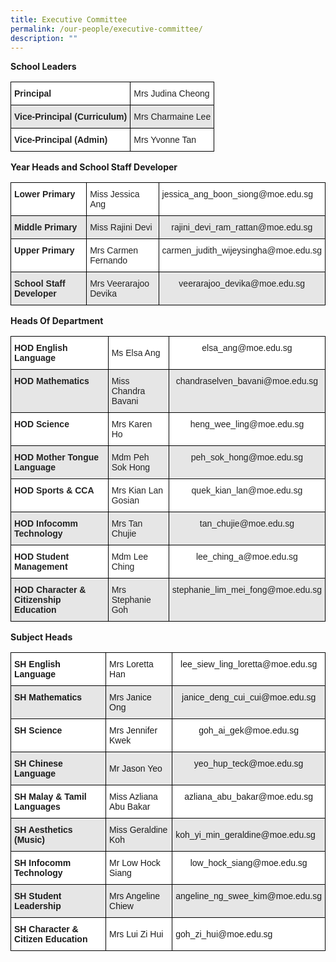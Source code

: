 ```yaml
---
title: Executive Committee
permalink: /our-people/executive-committee/
description: ""
---
```

**School Leaders**

<style type="text/css">
.tg  {border-collapse:collapse;border-spacing:0;}
.tg td{border-color:black;border-style:solid;border-width:1px;font-family:Arial, sans-serif;font-size:14px;
  overflow:hidden;padding:10px 5px;word-break:normal;}
.tg th{border-color:black;border-style:solid;border-width:1px;font-family:Arial, sans-serif;font-size:14px;
  font-weight:normal;overflow:hidden;padding:10px 5px;word-break:normal;}
.tg .tg-l2bf{background-color:#FFF;color:#222;font-weight:bold;text-align:left;vertical-align:top}
.tg .tg-h5mn{background-color:#E6E6E6;color:#222;text-align:left;vertical-align:middle}
.tg .tg-1ppo{background-color:#FFF;color:#222;text-align:left;vertical-align:middle}
.tg .tg-rs0e{background-color:#E6E6E6;color:#222;font-weight:bold;text-align:left;vertical-align:top}
</style>
<table class="tg">
<thead>
  <tr>
    <th class="tg-l2bf"><span style="font-weight:bold">Principal</span></th>
    <th class="tg-1ppo">Mrs Judina Cheong</th>
  </tr>
</thead>
<tbody>
  <tr>
    <td class="tg-rs0e"><span style="font-weight:bold">Vice-Principal (Curriculum)</span></td>
    <td class="tg-h5mn">Mrs Charmaine Lee</td>
  </tr>
  <tr>
    <td class="tg-l2bf"><span style="font-weight:bold">Vice-Principal (Admin)</span></td>
    <td class="tg-1ppo">Mrs Yvonne Tan</td>
  </tr>
</tbody>
</table>

**Year Heads and School Staff Developer**

<style type="text/css">
.tg  {border-collapse:collapse;border-spacing:0;}
.tg td{border-color:black;border-style:solid;border-width:1px;font-family:Arial, sans-serif;font-size:14px;
  overflow:hidden;padding:10px 5px;word-break:normal;}
.tg th{border-color:black;border-style:solid;border-width:1px;font-family:Arial, sans-serif;font-size:14px;
  font-weight:normal;overflow:hidden;padding:10px 5px;word-break:normal;}
.tg .tg-l2bf{background-color:#FFF;color:#222;font-weight:bold;text-align:left;vertical-align:top}
.tg .tg-h5mn{background-color:#E6E6E6;color:#222;text-align:left;vertical-align:middle}
.tg .tg-xyrl{background-color:#E6E6E6;color:#222;text-align:left;vertical-align:top}
.tg .tg-tsok{background-color:#FFF;color:#222;text-align:left;vertical-align:top}
.tg .tg-rs0e{background-color:#E6E6E6;color:#222;font-weight:bold;text-align:left;vertical-align:top}
.tg .tg-udl9{background-color:#E6E6E6;color:#222;text-align:center;vertical-align:top}
.tg .tg-1ppo{background-color:#FFF;color:#222;text-align:left;vertical-align:middle}
.tg .tg-lygy{background-color:#FFF;color:#222;text-align:center;vertical-align:top}
</style>
<table class="tg">
<thead>
  <tr>
    <th class="tg-l2bf"><span style="font-weight:bold">Lower Primary</span></th>
    <th class="tg-tsok">Miss Jessica Ang</th>
    <th class="tg-tsok">jessica_ang_boon_siong@moe.edu.sg</th>
  </tr>
</thead>
<tbody>
  <tr>
    <td class="tg-rs0e"><span style="font-weight:bold">Middle Primary</span></td>
    <td class="tg-xyrl">Miss Rajini Devi</td>
    <td class="tg-udl9">rajini_devi_ram_rattan@moe.edu.sg</td>
  </tr>
  <tr>
    <td class="tg-l2bf"><span style="font-weight:bold">Upper Primary</span></td>
    <td class="tg-1ppo">Mrs Carmen Fernando</td>
    <td class="tg-lygy">carmen_judith_wijeysingha@moe.edu.sg</td>
  </tr>
  <tr>
    <td class="tg-rs0e"><span style="font-weight:bold">School Staff Developer</span></td>
    <td class="tg-h5mn">Mrs Veerarajoo Devika</td>
    <td class="tg-udl9">veerarajoo_devika@moe.edu.sg</td>
  </tr>
</tbody>
</table>

**Heads Of Department**

<style type="text/css">
.tg  {border-collapse:collapse;border-spacing:0;}
.tg td{border-color:black;border-style:solid;border-width:1px;font-family:Arial, sans-serif;font-size:14px;
  overflow:hidden;padding:10px 5px;word-break:normal;}
.tg th{border-color:black;border-style:solid;border-width:1px;font-family:Arial, sans-serif;font-size:14px;
  font-weight:normal;overflow:hidden;padding:10px 5px;word-break:normal;}
.tg .tg-l2bf{background-color:#FFF;color:#222;font-weight:bold;text-align:left;vertical-align:top}
.tg .tg-h5mn{background-color:#E6E6E6;color:#222;text-align:left;vertical-align:middle}
.tg .tg-1ppo{background-color:#FFF;color:#222;text-align:left;vertical-align:middle}
.tg .tg-lygy{background-color:#FFF;color:#222;text-align:center;vertical-align:top}
.tg .tg-rs0e{background-color:#E6E6E6;color:#222;font-weight:bold;text-align:left;vertical-align:top}
.tg .tg-udl9{background-color:#E6E6E6;color:#222;text-align:center;vertical-align:top}
</style>
<table class="tg">
<thead>
  <tr>
    <th class="tg-l2bf"><span style="font-weight:bold">HOD English Language</span></th>
    <th class="tg-1ppo">Ms Elsa Ang</th>
    <th class="tg-lygy">elsa_ang@moe.edu.sg</th>
  </tr>
</thead>
<tbody>
  <tr>
    <td class="tg-rs0e"><span style="font-weight:bold">HOD Mathematics</span></td>
    <td class="tg-h5mn">Miss Chandra Bavani</td>
    <td class="tg-udl9">chandraselven_bavani@moe.edu.sg</td>
  </tr>
  <tr>
    <td class="tg-l2bf"><span style="font-weight:bold">HOD Science</span></td>
    <td class="tg-1ppo">Mrs Karen Ho</td>
    <td class="tg-lygy">heng_wee_ling@moe.edu.sg</td>
  </tr>
  <tr>
    <td class="tg-rs0e"><span style="font-weight:bold">HOD Mother Tongue Language</span></td>
    <td class="tg-h5mn">Mdm Peh Sok Hong</td>
    <td class="tg-udl9">peh_sok_hong@moe.edu.sg</td>
  </tr>
  <tr>
    <td class="tg-l2bf"><span style="font-weight:bold">HOD Sports &amp; CCA</span></td>
    <td class="tg-1ppo">Mrs Kian Lan Gosian</td>
    <td class="tg-lygy">quek_kian_lan@moe.edu.sg</td>
  </tr>
  <tr>
    <td class="tg-rs0e"><span style="font-weight:bold">HOD Infocomm Technology</span></td>
    <td class="tg-h5mn">Mrs Tan Chujie</td>
    <td class="tg-udl9">tan_chujie@moe.edu.sg</td>
  </tr>
  <tr>
    <td class="tg-l2bf"><span style="font-weight:bold">HOD Student Management</span></td>
    <td class="tg-1ppo">Mdm Lee Ching</td>
    <td class="tg-lygy">lee_ching_a@moe.edu.sg</td>
  </tr>
  <tr>
    <td class="tg-rs0e"><span style="font-weight:bold">HOD Character &amp; Citizenship Education</span></td>
    <td class="tg-h5mn">Mrs Stephanie Goh</td>
    <td class="tg-udl9">stephanie_lim_mei_fong@moe.edu.sg</td>
  </tr>
</tbody>
</table>

**Subject Heads**

<style type="text/css">
.tg  {border-collapse:collapse;border-spacing:0;}
.tg td{border-color:black;border-style:solid;border-width:1px;font-family:Arial, sans-serif;font-size:14px;
  overflow:hidden;padding:10px 5px;word-break:normal;}
.tg th{border-color:black;border-style:solid;border-width:1px;font-family:Arial, sans-serif;font-size:14px;
  font-weight:normal;overflow:hidden;padding:10px 5px;word-break:normal;}
.tg .tg-syb7{background-color:#E6E6E6;text-align:center;vertical-align:top}
.tg .tg-bsu7{background-color:#E6E6E6;text-align:left;vertical-align:middle}
.tg .tg-dgl5{background-color:#FFF;font-weight:bold;text-align:left;vertical-align:top}
.tg .tg-zr06{background-color:#FFF;text-align:left;vertical-align:middle}
.tg .tg-7yig{background-color:#FFF;text-align:center;vertical-align:top}
.tg .tg-3qhc{background-color:#E6E6E6;font-weight:bold;text-align:left;vertical-align:top}
</style>
<table class="tg">
<thead>
  <tr>
    <th class="tg-dgl5"><span style="font-weight:bold">SH English Language</span></th>
    <th class="tg-zr06">Mrs Loretta Han</th>
    <th class="tg-7yig">lee_siew_ling_loretta@moe.edu.sg</th>
  </tr>
</thead>
<tbody>
  <tr>
    <td class="tg-3qhc"><span style="font-weight:bold">SH Mathematics</span></td>
    <td class="tg-bsu7">Mrs Janice Ong</td>
    <td class="tg-syb7">janice_deng_cui_cui@moe.edu.sg</td>
  </tr>
  <tr>
    <td class="tg-dgl5"><span style="font-weight:bold">SH Science</span></td>
    <td class="tg-zr06">Mrs Jennifer Kwek</td>
    <td class="tg-7yig">goh_ai_gek@moe.edu.sg</td>
  </tr>
  <tr>
    <td class="tg-3qhc"><span style="font-weight:bold">SH Chinese Language</span></td>
    <td class="tg-bsu7">Mr Jason Yeo</td>
    <td class="tg-syb7">yeo_hup_teck@moe.edu.sg</td>
  </tr>
  <tr>
    <td class="tg-dgl5"><span style="font-weight:bold">SH Malay &amp; Tamil Languages</span></td>
    <td class="tg-zr06">Miss Azliana Abu Bakar</td>
    <td class="tg-7yig">azliana_abu_bakar@moe.edu.sg</td>
  </tr>
  <tr>
    <td class="tg-3qhc"><span style="font-weight:bold">SH Aesthetics</span><br><span style="font-weight:bold">(Music)</span></td>
    <td class="tg-bsu7">Miss Geraldine Koh</td>
    <td class="tg-bsu7">koh_yi_min_geraldine@moe.edu.sg</td>
  </tr>
  <tr>
    <td class="tg-dgl5"><span style="font-weight:bold">SH Infocomm Technology</span></td>
    <td class="tg-zr06">Mr Low Hock Siang</td>
    <td class="tg-7yig">low_hock_siang@moe.edu.sg</td>
  </tr>
  <tr>
    <td class="tg-3qhc"><span style="font-weight:bold">SH Student Leadership</span></td>
    <td class="tg-bsu7">Mrs Angeline Chiew</td>
    <td class="tg-syb7">angeline_ng_swee_kim@moe.edu.sg</td>
  </tr>
  <tr>
    <td class="tg-dgl5"><span style="font-weight:bold">SH Character &amp; Citizen Education</span></td>
    <td class="tg-zr06">Mrs Lui Zi Hui</td>
    <td class="tg-zr06">goh_zi_hui@moe.edu.sg</td>
  </tr>
</tbody>
</table>

